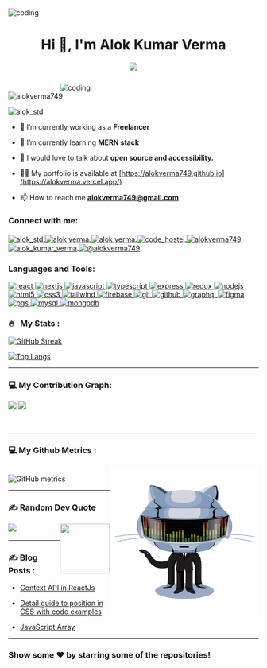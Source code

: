 <img align="center" src="https://github.com/alokVerma749/asignmentSem3/blob/master/Alok%20kumar%20verma.gif" alt="coding" width="900" height ="350" />
<h1 align="center">Hi 👋, I'm Alok Kumar Verma</h1>
<p align="center" display="block"><img src="https://readme-typing-svg.herokuapp.com/?size=30&duration=5001&color=2d7e5e&vCenter=true&center=true&width=460&lines=full-stack+web+developer" </p> 
<h3 align="center"></h3>

<img align="right" src="https://cdn.dribbble.com/users/1162077/screenshots/3848914/programmer.gif" alt="coding" width="400" />

<p align="left"> <img src="https://komarev.com/ghpvc/?username=alokverma749&label=Profile%20views&color=0e75b6&style=flat" alt="alokverma749" /> </p>

<p align="left"> <a href="https://twitter.com/alok_std" target="blank"><img src="https://img.shields.io/twitter/follow/alok_std?logo=twitter&style=for-the-badge" alt="alok_std" /></a> </p>

- 🔭 I’m currently working as a **Freelancer**

- 🌱 I’m currently learning **MERN stack**

- 💬  I would love to talk about **open source and accessibility.**

- 👨‍💻 My portfolio is available at [https://alokverma749.github.io](https://alokverma.vercel.app/)

- 📫 How to reach me **alokverma749@gmail.com**

<h3 align="left">Connect with me:</h3>
<p align="left">
  <a href="https://twitter.com/alok_std" target="blank">
    <img align="center" src="https://cdn.jsdelivr.net/npm/simple-icons@v3/icons/twitter.svg" alt="alok_std" height="30" width="40" />
  </a>
  <a href="https://www.youtube.com/channel/UCy7JO3d_C1pc1CcONs2MY0g" target="blank">
    <img align="center" src="https://cdn.jsdelivr.net/npm/simple-icons@3.0.1/icons/linkedin.svg" alt="alok verma" height="30" width="40" />
  </a>
  <a href="https://linkedin.com/in/alok verma" target="blank">
    <img align="center" src="https://cdn.jsdelivr.net/npm/simple-icons@3.1.0/icons/youtube.svg" alt="alok verma" height="30" width="40" />
  </a>
  <a href="https://instagram.com/code_hostel" target="blank">
    <img align="center" src="https://cdn.jsdelivr.net/npm/simple-icons@3.0.1/icons/instagram.svg" alt="code_hostel" height="30" width="40" />
  </a>
  <a href="https://www.hackerrank.com/alokverma749" target="blank">
    <img align="center" src="https://cdn.jsdelivr.net/npm/simple-icons@3.1.0/icons/hackerrank.svg" alt="alokverma749" height="30" width="40" />
  </a>
  <a href="https://www.leetcode.com/alok_kumar_verma" target="blank">
    <img align="center" src="https://cdn.jsdelivr.net/npm/simple-icons@3.1.0/icons/leetcode.svg" alt="alok_kumar_verma" height="30" width="40" />
  </a>
  <a href="https://www.hackerearth.com/@alokverma749" target="blank">
    <img align="center" src="https://cdn.jsdelivr.net/npm/simple-icons@3.1.0/icons/hackerearth.svg" alt="@alokverma749" height="30" width="40" />
  </a>
</p>


<h3 align="left">Languages and Tools:</h3>
<p align="left">
  <a href="https://react.dev/" target="_blank" rel="noreferrer">
    <img src="https://user-images.githubusercontent.com/25181517/183897015-94a058a6-b86e-4e42-a37f-bf92061753e5.png" alt="react" width="40" height="40"/>
  </a>
  <a href="https://nextjs.org/" target="_blank" rel="noreferrer">
    <img src="https://github.com/marwin1991/profile-technology-icons/assets/136815194/5f8c622c-c217-4649-b0a9-7e0ee24bd704" alt="nextjs" width="40" height="40"/>
  </a>
  <a href="https://getbootstrap.com" target="_blank" rel="noreferrer">
    <img src="https://user-images.githubusercontent.com/25181517/117447155-6a868a00-af3d-11eb-9cfe-245df15c9f3f.png" alt="javascript" width="40" height="40"/>
  </a>
  <a href="https://www.typescriptlang.org/" target="_blank" rel="noreferrer">
    <img src="https://user-images.githubusercontent.com/25181517/183890598-19a0ac2d-e88a-4005-a8df-1ee36782fde1.png" alt="typescript" width="40" height="40"/>
  </a>
  <a href="https://expressjs.com/" target="_blank" rel="noreferrer">
    <img src="https://user-images.githubusercontent.com/25181517/183859966-a3462d8d-1bc7-4880-b353-e2cbed900ed6.png" alt="express" width="40" height="40"/>
  </a>
  <a href="https://redux.js.org/" target="_blank" rel="noreferrer">
    <img src="https://user-images.githubusercontent.com/25181517/187896150-cc1dcb12-d490-445c-8e4d-1275cd2388d6.png" alt="redux" width="40" height="40"/>
  </a>
  <a href="https://nodejs.org/en" target="_blank" rel="noreferrer">
    <img src="https://user-images.githubusercontent.com/25181517/183568594-85e280a7-0d7e-4d1a-9028-c8c2209e073c.png" alt="nodejs" width="40" height="40"/>
  </a>
  <a href="https://www.w3schools.com/html/" target="_blank" rel="noreferrer">
    <img src="https://user-images.githubusercontent.com/25181517/192158954-f88b5814-d510-4564-b285-dff7d6400dad.png" alt="html5" width="40" height="40"/>
  </a>
  <a href="https://www.w3schools.com/css3/" target="_blank" rel="noreferrer">
    <img src="https://user-images.githubusercontent.com/25181517/183898674-75a4a1b1-f960-4ea9-abcb-637170a00a75.png" alt="css3" width="40" height="40"/>
  </a>
  <a href="https://tailwindcss.com/" target="_blank" rel="noreferrer">
    <img src="https://user-images.githubusercontent.com/25181517/202896760-337261ed-ee92-4979-84c4-d4b829c7355d.png" alt="tailwind" width="40" height="40"/>
  </a>
  <a href="https://firebase.google.com/" target="_blank" rel="noreferrer">
    <img src="https://user-images.githubusercontent.com/25181517/189716855-2c69ca7a-5149-4647-936d-780610911353.png" alt="firebase" width="40" height="40"/>
  </a>
  <a href="https://git-scm.com/" target="_blank" rel="noreferrer">
    <img src="https://user-images.githubusercontent.com/25181517/192108372-f71d70ac-7ae6-4c0d-8395-51d8870c2ef0.png" alt="git" width="40" height="40"/>
  </a>
  <a href="https://www.github.com" target="_blank" rel="noreferrer">
    <img src="https://user-images.githubusercontent.com/25181517/192108374-8da61ba1-99ec-41d7-80b8-fb2f7c0a4948.png" alt="github" width="40" height="40"/>
  </a>
  <a href="https://graphql.org/" target="_blank" rel="noreferrer">
    <img src="https://user-images.githubusercontent.com/25181517/192107856-aa92c8b1-b615-47c3-9141-ed0d29a90239.png" alt="graphql" width="40" height="40"/>
  </a>
  <a href="https://www.figma.com/" target="_blank" rel="noreferrer">
    <img src="https://user-images.githubusercontent.com/25181517/189715289-df3ee512-6eca-463f-a0f4-c10d94a06b2f.png" alt="figma" width="40" height="40"/>
  </a>
  <a href="https://www.postgresql.org/" target="_blank" rel="noreferrer">
    <img src="https://user-images.githubusercontent.com/25181517/117208740-bfb78400-adf5-11eb-97bb-09072b6bedfc.png" alt="pgs" width="40" height="40"/>
  </a>
  <a href="https://www.mysql.com/" target="_blank" rel="noreferrer">
    <img src="https://user-images.githubusercontent.com/25181517/183896128-ec99105a-ec1a-4d85-b08b-1aa1620b2046.png" alt="mysql" width="40" height="40"/>
  </a>
  <a href="https://www.mongodb.com/" target="_blank" rel="noreferrer">
    <img src="https://webimages.mongodb.com/_com_assets/cms/kuyj3d95v5vbmm2f4-horizontal_white.svg?auto=format%252Ccompress" alt="mongodb" width="80" height="30"/>
  </a>
</p>


### 🔥 &nbsp; My Stats :
[![GitHub Streak](http://github-readme-streak-stats.herokuapp.com?user=alokVerma749&theme=dracula)](https://git.io/streak-stats)

[![Top Langs](https://github-readme-stats.vercel.app/api/top-langs/?username=alokVerma749&layout=compact&theme=dracula)](https://github.com/anuraghazra/github-readme-stats)

---

### 💻 My Contribution Graph:
![](https://github-profile-summary-cards.vercel.app/api/cards/profile-details?username=alokVerma749&theme=vue)
   ![](https://activity-graph.herokuapp.com/graph?username=alokVerma749&theme=dracula&hide_border=true&area=true)
  
   <br/>
   
   ---

### 💻 My Github Metrics :

<img align="right" width="300" height="300" src="https://github.com/alokVerma749/Images/blob/master/hello.gif"></a>
<br>
![GitHub metrics](https://metrics.lecoq.io/alokVerma749)  

---

### ✍️ Random Dev Quote

<img align="right" height="100" width="100" src="https://customsitesmedia.usc.edu/wp-content/uploads/sites/308/2016/10/17131545/tumblr_o7jfjpvlny1tbhzhno1_500.gif" width="930"/>

![](https://quotes-github-readme.vercel.app/api?type=horizontal&theme=radical)

---

### ✍️ Blog Posts : 
- [Context API in ReactJs](https://alokverma.hashnode.dev/context-api-in-reactjs)

- [Detail guide to position in CSS with code examples](https://alokverma.hashnode.dev/detail-guide-to-position-in-css-with-code-examples)

- [JavaScript Array](https://alokverma.hashnode.dev/javascript-array)

---

### Show some ❤️ by starring some of the repositories!


